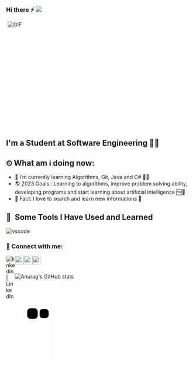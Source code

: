 ### Hi there ⚡ ![](https://komarev.com/ghpvc/?username=your-github-mercethem&style=plastic)

<img align="right" alt="GIF" src="https://i.giphy.com/media/Lny6Rw04nsOOc/giphy.gif" width="500" height="320" />

## I'm a Student at Software Engineering 👨‍🎓
## ⏲ What am i doing now:
- 🔭 I’m currently learning Algorithms, Git, Java and C# 👩‍💻
- 🌎 2023 Goals : Learning to algorithms, improve problem solving ability, developing programs and start learning about artificial intelligence 🆓🤖
- 👋 Fact: I love to search and learn new informations 🚀

<h2> 🚀 &nbsp;Some Tools I Have Used and Learned</h2>
<p align="left">
<img src="https://cdn.jsdelivr.net/gh/devicons/devicon/icons/vscode/vscode-original.svg" alt="vscode" width="45" height="45"/>
</p>


### 📩 Connect with me:

[<img align="left" alt="linkedin | LinkedIn" width="24px" src="https://raw.githubusercontent.com/peterthehan/peterthehan/master/assets/linkedin.svg" />][linkedin]
[<img align="left" height="24" width="24" src="https://upload.wikimedia.org/wikipedia/commons/7/7e/Gmail_icon_%282020%29.svg" />][gmail]
[<img align="left" height="24" width="24" src="https://user-images.githubusercontent.com/17762967/42728663-26ebdb04-87dd-11e8-928f-fb01479a2ce1.png" />][hackerrank]
[<img align="left" height="24" width="24" src="https://upload.wikimedia.org/wikipedia/commons/e/ef/Stack_Overflow_icon.svg" />][stackoverflow]
<br />
<br />

![Anurag's GitHub stats](https://github-readme-stats.vercel.app/api?username=mercethem&show_icons=true&theme=transparent)

<br />
</a>


![snake gif](https://github.com/mercethem/mercethem/blob/output/github-contribution-grid-snake.svg)

<br />

[linkedin]: https://www.linkedin.com/in/mercethem/
[hackerrank]: https://www.hackerrank.com/mercethem/
[stackoverflow]: https://stackoverflow.com/users/20124061/ethem-merc/
[gmail]: mailto:mercethem@gmail.com
[git]: https://git-scm.com/
[github]: https://github.com/IbrahimTalha0

